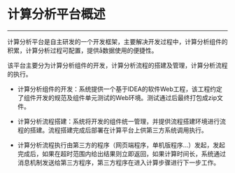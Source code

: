 # 计算分析平台概述

---

计算分析平台是自主研发的一个开发框架，主要解决开发过程中，计算分析组件的积累，计算分析过程可配置，提供å数据使用的便捷性。

该平台主要分为计算分析组件的开发，计算分析流程的搭建及管理，计算分析流程的执行。

* 计算分析组件的开发：系统提供一个基于IDEA的软件Web工程，该工程约定了组件开发的规范及组件单元测试的Web环境。测试通过后最终打包成zip文件。
* 计算分析流程搭建：系统将开发的组件统一管理，并提供流程搭建环境进行流程的搭建。流程搭建完成后部署在计算平台上供第三方系统调用执行。

* 计算分析流程执行由第三方的程序（网页端程序，单机版程序...）发起，发起完成后，如果在超时范围内给出结果则立即返回，如果计算时间长，系统通过消息机制发送给第三方程序，第三方程序在进入计算步骤进行下一步工作。



